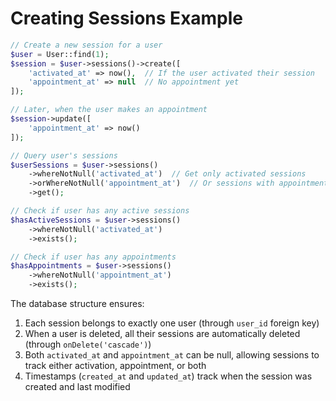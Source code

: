 # Creating Sessions Example

```php
// Create a new session for a user
$user = User::find(1);
$session = $user->sessions()->create([
    'activated_at' => now(),  // If the user activated their session
    'appointment_at' => null  // No appointment yet
]);

// Later, when the user makes an appointment
$session->update([
    'appointment_at' => now()
]);

// Query user's sessions
$userSessions = $user->sessions()
    ->whereNotNull('activated_at')  // Get only activated sessions
    ->orWhereNotNull('appointment_at')  // Or sessions with appointments
    ->get();

// Check if user has any active sessions
$hasActiveSessions = $user->sessions()
    ->whereNotNull('activated_at')
    ->exists();

// Check if user has any appointments
$hasAppointments = $user->sessions()
    ->whereNotNull('appointment_at')
    ->exists();
```

The database structure ensures:
1. Each session belongs to exactly one user (through `user_id` foreign key)
2. When a user is deleted, all their sessions are automatically deleted (through `onDelete('cascade')`)
3. Both `activated_at` and `appointment_at` can be null, allowing sessions to track either activation, appointment, or both
4. Timestamps (`created_at` and `updated_at`) track when the session was created and last modified
